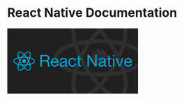 # React Native Documentation
<p>
    <img src="./React-Native-Titre.png" style="width: 300px"/>
</p>
